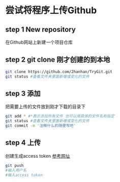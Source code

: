 # 尝试将程序上传Github
## step 1 New repository
在Github网站上新建一个项目仓库
## step 2 git clone 刚才创建的到本地
```bash
git clone https://github.com/2hanhan/TryGit.git
git status #查看文件夹里面新增或变化的文件
```
## step 3 添加
把需要上传的文件放到刚才下载的目录下
```bash
git add * #*表示添加所有文件 也可以用具体的文件名称指定
git status #查看文件夹里面新增或变化的文件
git commit -m '注释什么的随便写吧'
```
## step 4 上传
创建生成access token
[参考网址](https://github.blog/2020-07-30-token-authentication-requirements-for-api-and-git-operations/)
```bash
git push
#输入用户名
#输入access token
```
